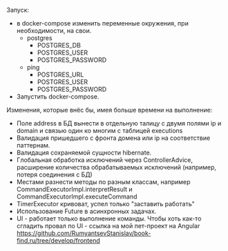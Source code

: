 Запуск:

- в docker-compose изменить переменные окружения, при необходимости, на свои.
  - postgres
      - POSTGRES_DB
      - POSTGRES_USER
      - POSTGRES_PASSWORD
  - ping
      - POSTGRES_URL
      - POSTGRES_USER
      - POSTGRES_PASSWORD
- Запустить docker-compose.

Изменения, которые внёс бы, имея больше времени на выполнение:

- Поле address в БД вынести в отдельную талицу с двумя полями ip и domain и связью один ко многим с таблицей executions
- Валидация пришедшего с фронта домена или ip на соответствие паттернам.
- Валидация сохраняемой сущности hibernate.
- Глобальная обработка исключений через ControllerAdvice, расширение количества обрабатываемых исключений (например,
  потеря соединения с БД)
- Местами разнести методы по разным классам, например CommandExecutorImpl.interpretResult и
  CommandExecutorImpl.executeCommand
- TimerExecutor кривоват, успел только "заставить работать"
- Использование Future в асинхронных задачах.
- UI - работает только выполнение команды. 
Чтобы хоть как-то сгладить провал по UI - ссылка на мой пет-проект на Angular https://github.com/RumyantsevStanislav/book-find.ru/tree/develop/frontend